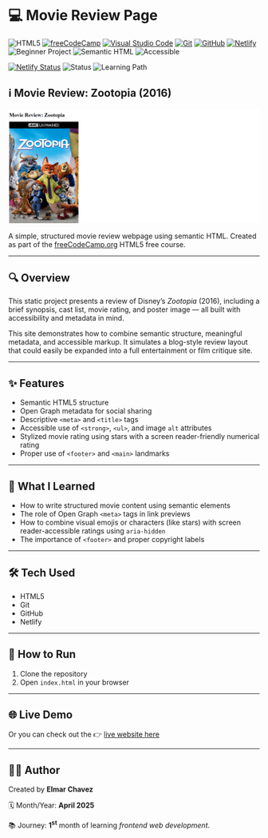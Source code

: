 # 💻 Movie Review Page

![HTML5](https://img.shields.io/badge/HTML5-E34F26?style=for-the-badge&logo=html5&logoColor=white)
[![freeCodeCamp](https://img.shields.io/badge/freeCodeCamp-27273D?style=for-the-badge&logo=freecodecamp&logoColor=white)](https://www.freecodecamp.org/)
[![Visual Studio Code](https://img.shields.io/badge/VS%20Code-007ACC?style=for-the-badge&logo=visual-studio-code&logoColor=white)](https://code.visualstudio.com/)
[![Git](https://img.shields.io/badge/Git-F05032?style=for-the-badge&logo=git&logoColor=white)](https://git-scm.com/)
[![GitHub](https://img.shields.io/badge/GitHub-181717?style=for-the-badge&logo=github&logoColor=white)](https://github.com/)
[![Netlify](https://img.shields.io/badge/Netlify-00C7B7?style=for-the-badge&logo=netlify&logoColor=white)](https://www.netlify.com/)
![Beginner Project](https://img.shields.io/badge/Beginner%20Project-25D366?style=for-the-badge)
![Semantic HTML](https://img.shields.io/badge/Semantic%20HTML-ff9800?style=for-the-badge)
![Accessible](https://img.shields.io/badge/Accessibility-A11Y-0052cc?style=for-the-badge)

[![Netlify Status](https://api.netlify.com/api/v1/badges/756ddc40-3e6d-4bb4-947d-cf9d7de5f418/deploy-status)](https://movie-review-page-fcc-jiro.netlify.app/)
![Status](https://img.shields.io/badge/status-complete-brightgreen)
![Learning Path](https://img.shields.io/badge/learning%20path-month%201-blue)

## ℹ️ Movie Review: Zootopia (2016)

![Screenshot of the project](./screenshot.png)

A simple, structured movie review webpage using semantic HTML. Created as part of the [freeCodeCamp.org](https://www.freecodecamp.org/learn/full-stack-developer/) HTML5 free course.

---

## 🔍 Overview

This static project presents a review of Disney’s _Zootopia_ (2016), including a brief synopsis, cast list, movie rating, and poster image — all built with accessibility and metadata in mind.

This site demonstrates how to combine semantic structure, meaningful metadata, and accessible markup. It simulates a blog-style review layout that could easily be expanded into a full entertainment or film critique site.

---

## ✨ Features

- Semantic HTML5 structure
- Open Graph metadata for social sharing
- Descriptive `<meta>` and `<title>` tags
- Accessible use of `<strong>`, `<ul>`, and image `alt` attributes
- Stylized movie rating using stars with a screen reader-friendly numerical rating
- Proper use of `<footer>` and `<main>` landmarks

---

## 🧠 What I Learned

- How to write structured movie content using semantic elements
- The role of Open Graph `<meta>` tags in link previews
- How to combine visual emojis or characters (like stars) with screen reader-accessible ratings using `aria-hidden`
- The importance of `<footer>` and proper copyright labels

---

## 🛠️ Tech Used

- HTML5
- Git
- GitHub
- Netlify

---

## 🚀 How to Run

1. Clone the repository
2. Open `index.html` in your browser

---

## 🌐 Live Demo

Or you can check out the 👉 [live website here](https://movie-review-page-fcc-jiro.netlify.app/)

---

## 🧑‍💻 Author

Created by **Elmar Chavez**

🗓️ Month/Year: **April 2025**

📚 Journey: **1<sup>st</sup>** month of learning _frontend web development_.
